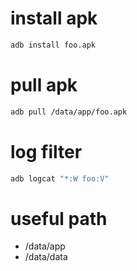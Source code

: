 # install apk
```sh
adb install foo.apk
```

# pull apk
```sh
adb pull /data/app/foo.apk
```

# log filter
```sh
adb logcat "*:W foo:V"
```

# useful path
* /data/app
* /data/data
